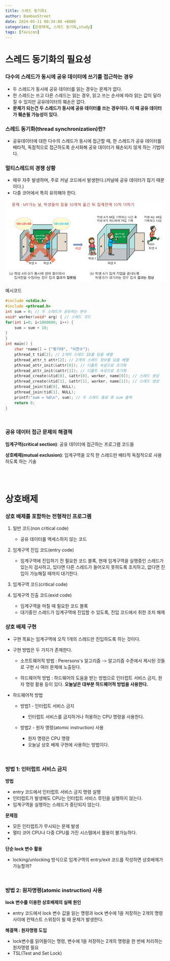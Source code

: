 ```yaml
---
title: 스레드 동기화1 
author: BambooStreet
date: 2024-05-11 00:34:00 +0800
categories: [운영체제, 스레드 동기화,study]
tags: [favicon]
---
```


# 스레드 동기화의 필요성

### 다수의 스레드가 동시에 공유 데이터에 쓰기를 접근하는 경우
* 두 스레드가 동시에 공유 데이터를 읽는 경우는 문제가 없다.
* 한 스레드는 쓰고 다른 스레드는 읽는 경우, 읽고 쓰는 순서에 따라 읽는 값이 달라질 수 있지만 공유데이터의 훼손은 없다.
* **문제가 되는건 두 스레드가 동시에 공유 데이터를 쓰는 경우이다. 이 때 공유 데이터가 훼손될 가능성이 있다.**

### 스레드 동기화(thread synchronization)란?
* 공유데이터에 대한 다수의 스레드가 동시에 접근할 때, 한 스레드가 공유 데이터를 배타적, 독점적으로 접근하도록 순서화해 공유 데이터가 훼손되지 않게 하는 기법이다.


### 멀티스레드의 경쟁 상황
* 매우 자주 발생하며, 주로 커널 코드에서 발생한다.(커널에 공유 데이터가 많기 때문이다.)
* 다중 코어에서 특히 유의해야 한다.


![스레드동기화사례](assets/img/posts/20240511/스레드동기화_사례1.png)

예시코드
```c
#include <stdio.h>
#include <pthread.h>
int sum = 0; // 두 스레드가 공유하는 변수
void* worker(void* arg) { // 스레드 코드
for(int i=0; i<1000000; i++) {
    sum = sum + 10;
}
}
int main() {
    char *name[] = {"황기태", "이찬수"};
    pthread_t tid[2]; // 2개의 스레드 ID를 담을 배열
    pthread_attr_t attr[2]; // 2개의 스레드 정보를 담을 배열
    pthread_attr_init(&attr[0]); // 디폴트 속성으로 초기화
    pthread_attr_init(&attr[1]); // 디폴트 속성으로 초기화
    pthread_create(&tid[0], &attr[0], worker, name[0]); // 스레드 생성
    pthread_create(&tid[1], &attr[1], worker, name[1]); // 스레드 생성
    pthread_join(tid[0], NULL);
    pthread_join(tid[1], NULL);
    printf("sum = %d\n", sum); // 두 스레드 종료 후 sum 출력
    return 0;
}
```

<br>

### 공유 데이터 접근 문제의 해결책

 **임계구역(critical section)**: 공유 데이터에 접근하는 프로그램 코드들


 **상호배제(mutual exclusion)**: 임계구역을 오직 한 스레드만 배타적 독점적으로 사용하도록 하는 기술


<br>
<br>

# 상호배제

### 상호 배제를 포함하는 전형적인 프로그램
1. 일반 코드(non critical code)
   * 공유 데이터를 액세스하지 않는 코드
2. 임계구역 진입 코드(entry code)
   * 임계구역에 진입하기 전 필요한 코드 블록, 현재 임계구역을 실행중인 스레드가 있는지 검사하고, 있다면 다른 스레드가 들어오지 못하도록 조치하고, 없다면 진입이 가능해질 때까지 대기한다.
3. 임계구역 코드(critical code)
  
4. 임계구역 진출 코드(exid code)
   * 임계구역을 마칠 때 필요한 코드 블록
   * 대기중인 스레드가 임계구역에 진입할 수 있도록, 진입 코드에서 취한 조치 해제


### 상호 배제 구현
* 구현 목표는 임계구역에 오직 1개의 스레드만 진입하도록 하는 것이다.
* 구현 방법은 두 가지가 존재한다.
  * 소프트웨어적 방법 : Perersons's 알고리즘 -> 알고리즘 수준에서 제시된 것들로 구현 시 여러 문제에 노출된다.
  
  * 하드웨어적 방법 : 하드웨어의 도움을 받는 방법으로 인터럽트 서비스 금지, 원자 명령 활용 등이 있다. **오늘날은 대부분 하드웨어적 방법을 사용한다.**


* 하드웨어적 방법
  * 방법1 - 인터럽트 서비스 금지
    * 인터럽트 서비스를 금지하거나 허용하는 CPU 명령을 사용한다.
  
  * 방법2 - 원자 명령(atomic instruction) 사용
    * 원자 명령은 CPU 명령
    * 오늘날 상호 배제 구현에 사용하는 방법이다.

<br>

### 방법 1: 인터럽트 서비스 금지
**방법**
* entry 코드에서 인터럽트 서비스 금지 명령 실행
* 인터럽트가 발생해도 CPU는 인터럽트 서비스 루틴을 실행하지 않는다.
* 임계구역을 실행하는 스레드가 중단되지 않는다.

**문제점**
  * 모든 인터럽트가 무시되는 문제 발생
  * 멀티 코어 CPU나 다중 CPU를 가진 시스템에서 활용이 불가능하다.
  * 

**단순 lock 변수 활용**
* locking/unlocking 방식으로 임계구역의 entry/exit 코드를 작성하면 상호배제가 가능할까?

<br>

### 방법 2: 원자명령(atomic instruction) 사용

**lock 변수를 이용한 상호배제의 실패 원인**
* entry 코드에서 lock 변수 값을 읽는 명령과 lock 변수에 1을 저장하는 2개의 명령 사이에 컨텍스트 스위칭이 될 때 문제가 발생한다.

**해결책 : 원자명령 도입**
* lock변수를 읽어들이는 명령, 변수에 1을 저장하는 2개의 명령을 한 번에 처리하는 원자명령 필요
* TSL(Test and Set Lock)  
<!-- 
<br>
<br>

# 멀티 스레드 동기화 기법

### 멀티 스레드 동기화란?
* 상호 배제 기반 위에, 자원을 사용하려는 여러 스레드들이 자원을 원활히 공유하도록 하는 기법
* 동기화 프리미티브(synchronization primitives)

### 대표 기법
* locks 방식 : 뮤텍스(Mutex), 스핀락(spinlock)
* wait-signal 방식 : 세마포(semaphore)
 -->

<!-- 


<br>
<br>

# 생산자-소비자 문제 -->








<!-- kaggle 노트북 상에서 cpu 환경에서 gru 출력을 내보내는 코드

![cpu 환경에서 사진](assets/img/posts/20240505/CPU환경.png)

이상없이 잘 돌아간다.


![gpu 환경에서 사진](assets/img/posts/20240505/GPU환경.png)


하지만 GPU 환경에서는 출력 값이 cpu 환경과 달라 오류가 발생한다.

모든 코드와 변수도 동일한데 왜 이런 현상이 생길까?
 -->
